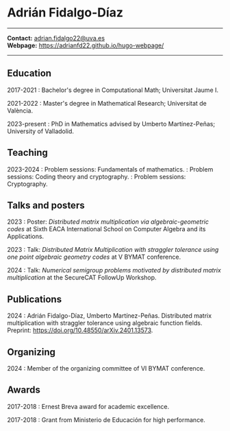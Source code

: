 
# Adrián Fidalgo-Díaz

----

**Contact:** <adrian.fidalgo22@uva.es>\
**Webpage:** <https://adrianfd22.github.io/hugo-webpage/>

----

## Education

2017-2021
:   Bachelor's degree in Computational Math; Universitat Jaume I.

2021-2022
:   Master's degree in Mathematical Research; Universitat de València.

2023-present
:   PhD in Mathematics advised by Umberto Martínez-Peñas; University of Valladolid.

## Teaching

2023-2024
:   Problem sessions: Fundamentals of mathematics.
:   Problem sessions: Coding theory and cryptography.
:   Problem sessions: Cryptography.

## Talks and posters

2023
:   Poster: *Distributed matrix multiplication via algebraic-geometric codes* at Sixth EACA International School on Computer Algebra and its Applications.

2023
:   Talk: *Distributed Matrix Multiplication with straggler tolerance using one point algebraic geometry codes* at V BYMAT conference.

2024
:   Talk: *Numerical semigroup problems motivated by distributed matrix
multiplication* at the SecureCAT Follow­Up Workshop.


## Publications

2024
:   Adrián Fidalgo-Díaz, Umberto Martínez-Peñas. Distributed matrix multiplication with straggler tolerance using algebraic function fields. Preprint: <https://doi.org/10.48550/arXiv.2401.13573>.

## Organizing
2024
:   Member of the organizing committee of VI BYMAT conference.

## Awards

2017-2018
:   Ernest Breva award for academic excellence.

2017-2018
:   Grant from Ministerio de Educación for high performance.
